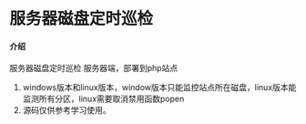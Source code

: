 # 服务器磁盘定时巡检

#### 介绍
服务器磁盘定时巡检 服务器端，部署到php站点



1.  windows版本和linux版本，window版本只能监控站点所在磁盘，linux版本能监测所有分区，linux需要取消禁用函数popen
2.  源码仅供参考学习使用。


